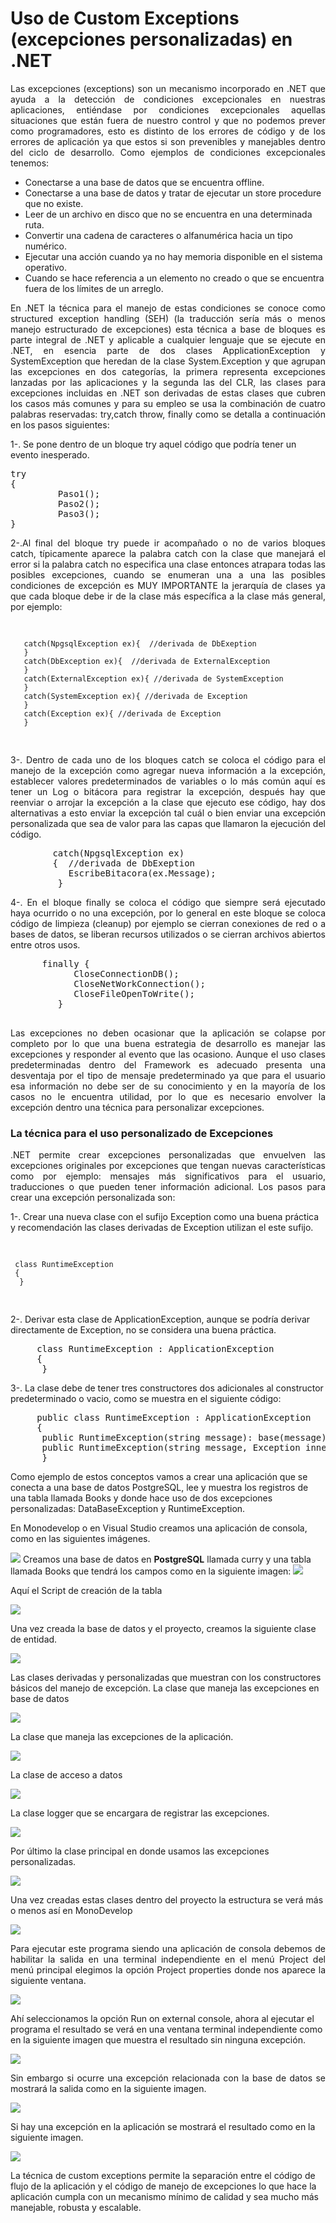 # Uso de Custom Exceptions (excepciones personalizadas) en .NET
<p align="justify">
Las excepciones (exceptions) son un mecanismo incorporado en .NET que ayuda a la detección de condiciones excepcionales en nuestras aplicaciones, entiéndase por condiciones excepcionales aquellas situaciones que están fuera de nuestro control y que no podemos prever como programadores, esto es distinto de los errores de código y de los errores de aplicación ya que estos si son prevenibles y manejables dentro del ciclo de desarrollo. Como ejemplos de condiciones excepcionales tenemos:
</p>
<ul>
<li>Conectarse a una base de datos que se encuentra offline.</li>
<li>Conectarse a una base de datos y tratar de ejecutar un store procedure que no existe.</li>
<li>Leer de un archivo en disco que no se encuentra en una determinada ruta.</li>
<li>Convertir una cadena de caracteres o alfanumérica hacia un tipo numérico.</li>
<li>Ejecutar una acción cuando ya no hay memoria disponible en el sistema operativo.</li>
<li>Cuando se hace referencia a un elemento no creado o que se encuentra fuera de los límites de un arreglo.</li>
</ul>
<p align="justify">
En .NET la técnica para el manejo de estas condiciones se conoce como structured exception handling (SEH) (la traducción sería más o menos manejo estructurado de excepciones) esta técnica a base de bloques es parte integral de .NET y aplicable a cualquier lenguaje que se ejecute en .NET, en esencia parte de dos clases ApplicationException y SystemException que heredan de la clase System.Exception y que agrupan las excepciones en dos categorías, la primera representa excepciones lanzadas por las aplicaciones y la segunda las del CLR, las clases para excepciones incluidas en .NET son derivadas de estas clases que cubren los casos más comunes y para su empleo se usa la combinación de cuatro palabras reservadas: try,catch throw, finally como se detalla a continuación en los pasos siguientes:
</p>
<p>
1-. Se pone dentro de un bloque try aquel código que podría tener un evento inesperado.
</p>
<pre>
try
{
         Paso1();
         Paso2();
         Paso3();
}
</pre>
<p align="justify">
2-.Al final del bloque try puede ir acompañado o no de varios bloques catch, típicamente aparece la palabra catch con la clase que manejará el error si la palabra catch no especifica una clase entonces atrapara todas las posibles excepciones, cuando se enumeran una a una las posibles condiciones de excepción es MUY IMPORTANTE la jerarquía de clases ya que cada bloque debe ir de la clase más específica a la clase más general, por ejemplo:
</p>
<pre>

       catch(NpgsqlException ex){  //derivada de DbExeption
       }
       catch(DbException ex){  //derivada de ExternalException
       }
       catch(ExternalException ex){ //derivada de SystemException
       }
       catch(SystemException ex){ //derivada de Exception
       }
       catch(Exception ex){ //derivada de Exception
       }
</pre>
<p align="justify">
3-. Dentro de cada uno de los bloques catch se coloca el código para el manejo de la excepción como agregar nueva información a la excepción, establecer valores predeterminados de variables o lo más común aquí es tener un Log o bitácora para registrar la excepción, después hay que reenviar o arrojar la excepción a la clase que ejecuto ese código, hay dos alternativas a esto enviar la excepción tal cuál o bien enviar una excepción personalizada que sea de valor para las capas que llamaron la ejecución del código.
</p>
<pre>
        catch(NpgsqlException ex)
        {  //derivada de DbExeption
           EscribeBitacora(ex.Message); 
         }
</pre>
<p align="justify">
4-. En el bloque finally se coloca el código que siempre será ejecutado haya ocurrido o no una excepción, por lo general en este bloque se coloca código de limpieza (cleanup) por ejemplo se cierran conexiones de red o a bases de datos, se liberan recursos utilizados o se cierran archivos abiertos entre otros usos.
</p>
<pre>
      finally {
            CloseConnectionDB();
            CloseNetWorkConnection();
            CloseFileOpenToWrite();
         }
 </pre>
 <p align="justify">
Las excepciones no deben ocasionar que la aplicación se colapse por completo por lo que una buena estrategia de desarrollo es manejar las excepciones y responder al evento que las ocasiono. Aunque el uso clases predeterminadas dentro del Framework es adecuado presenta una desventaja por el tipo de mensaje predeterminado ya que para el usuario esa información no debe ser de su conocimiento y en la mayoría de los casos no le encuentra utilidad, por lo que es necesario envolver la excepción dentro una técnica para personalizar excepciones.
</p>
<h3>La técnica para el uso personalizado de Excepciones</H3>
<p align="justify">
.NET permite crear excepciones personalizadas que envuelven las excepciones originales por excepciones que tengan nuevas características como por ejemplo: mensajes más significativos para el usuario, traducciones o que pueden tener información adicional.
Los pasos para crear una excepción personalizada son:
</p>
<p>
1-. Crear una nueva clase con el sufijo Exception como una buena práctica y recomendación las clases derivadas de Exception utilizan el este sufijo.
</p>
<pre>

     class RuntimeException
     {
      }
</pre>
<p>
2-. Derivar esta clase de ApplicationException, aunque se podría derivar directamente de Exception, no se considera una buena práctica.
</p>
<pre>
     class RuntimeException : ApplicationException 
     {
      }
</pre>
<p>
3-. La clase debe de tener tres constructores dos adicionales al constructor predeterminado o vacio, como se muestra en el siguiente código:
</p>
<pre>
     public class RuntimeException : ApplicationException
     {
      public RuntimeException(string message): base(message){ }
      public RuntimeException(string message, Exception inner): base(message, inner){}
      }
</pre>
<p>
Como ejemplo de estos conceptos vamos a crear una aplicación que se conecta a una base de datos PostgreSQL, lee y muestra los registros de una tabla llamada Books y donde hace uso de dos excepciones personalizadas: DataBaseException y RuntimeException.
</p>
<p>
En Monodevelop o en Visual Studio creamos una aplicación de consola, como en las siguientes imágenes.</p>
<img src="postEx1.png"/>
Creamos una base de datos en <b>PostgreSQL</b> llamada curry y una tabla llamada Books que tendrá los campos como en la siguiente imagen:
<img src="tbBooks.png"/>
<p>
Aquí el Script de creación de la tabla
</p>
<img src="createtablebooks.png"/>
<p>
Una vez creada la base de datos y el proyecto, creamos la siguiente clase de entidad.
</p>
<img src="book.png"/>
<p>
Las clases derivadas y personalizadas que muestran con los constructores básicos del manejo de excepción.
La clase que maneja las excepciones en base de datos
</p>
<img src="DataBaseException.png"/>
<p>
La clase que maneja las excepciones de la aplicación.
</p>
<img src="RuntimeException.png"/>
<p>
La clase de acceso a datos
</p>
<img src="BooksDataManager.png"/>
<p>
La clase logger que se encargara de registrar las excepciones.
</p>
<img src="Logger.png"/>
<p>
Por último la clase principal en donde usamos las excepciones personalizadas.
</p>
<img src="ProgramPostEx.png"/>
<p>
Una vez creadas estas clases dentro del proyecto la estructura se verá más o menos así en MonoDevelop
</p>
<img src="postEx3.png"/>
<p align="justify">
Para ejecutar este programa siendo una aplicación de consola debemos de habilitar la salida en una terminal independiente en el menú Project del menú principal elegimos la opción Project properties donde nos aparece la siguiente ventana.
</p>
<img src="postEx3a.png">
<p>
Ahí seleccionamos la opción Run on external console, ahora al ejecutar el programa el resultado se verá en una ventana terminal independiente como en la siguiente imagen que muestra el resultado sin ninguna excepción.
</p>
<img src="postEx5.png"/>
<p align="justify">
Sin embargo si ocurre una excepción relacionada con la base de datos se mostrará la salida como en la siguiente imagen.
</p>
<img src="postEx6.png"/>
<p>
Si hay una excepción en la aplicación se mostrará el resultado como en la siguiente imagen.
</p>
<img src="postEx7.png"/>
<p>
La técnica de custom exceptions permite la separación entre el código de flujo de la aplicación y el código de manejo de excepciones lo que hace la aplicación cumpla con un mecanismo mínimo de calidad y sea mucho más manejable, robusta y escalable.
</p>
